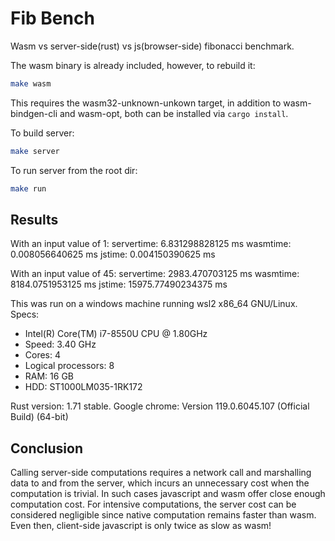 # Fib Bench

Wasm vs server-side(rust) vs js(browser-side) fibonacci benchmark.

The wasm binary is already included, however, to rebuild it:
```bash
make wasm
```
This requires the wasm32-unknown-unkown target, in addition to wasm-bindgen-cli and wasm-opt, both can be installed via `cargo install`.

To build server:
```bash
make server
```

To run server from the root dir:
```bash
make run
```

## Results
With an input value of 1:
servertime: 6.831298828125 ms
wasmtime: 0.008056640625 ms
jstime: 0.004150390625 ms

With an input value of 45:
servertime: 2983.470703125 ms
wasmtime: 8184.0751953125 ms
jstime: 15975.77490234375 ms

This was run on a windows machine running wsl2 x86_64 GNU/Linux.
Specs:
- Intel(R) Core(TM) i7-8550U CPU @ 1.80GHz
- Speed: 3.40 GHz
- Cores: 4
- Logical processors: 8
- RAM: 16 GB
- HDD: ST1000LM035-1RK172

Rust version: 1.71 stable.
Google chrome: Version 119.0.6045.107 (Official Build) (64-bit)

## Conclusion
Calling server-side computations requires a network call and marshalling data to and from the server, which incurs an unnecessary cost when the computation is trivial. In such cases javascript and wasm offer close enough computation cost.
For intensive computations, the server cost can be considered negligible since native computation remains faster than wasm. Even then, client-side javascript is only twice as slow as wasm!